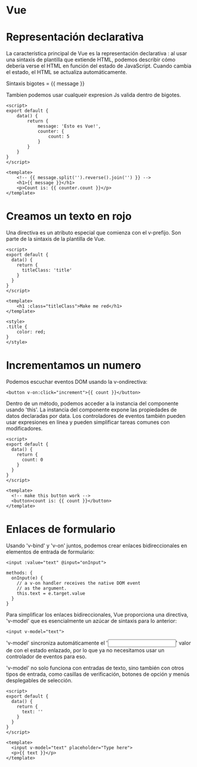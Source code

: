 # Vue 

# Representación declarativa

La característica principal de Vue es la representación declarativa : al usar una sintaxis de plantilla que extiende HTML, podemos describir cómo debería verse el HTML en función del estado de JavaScript. Cuando cambia el estado, el HTML se actualiza automáticamente.

Sintaxis bigotes = {{ message }}

Tambien podemos usar cualqueir expresion Js valida dentro de bigotes.
~~~
<script>
export default {
    data() {
        return {
            message: 'Esto es Vue!',
            counter: {
                count: 5
            }
        }
    }
}
</script>

<template>
    <!-- {{ message.split('').reverse().join('') }} -->
    <h1>{{ message }}</h1>
    <p>Count is: {{ counter.count }}</p>
</template>
~~~

# Creamos un texto en rojo 

Una directiva es un atributo especial que comienza con el v-prefijo. Son parte de la sintaxis de la plantilla de Vue.
~~~
<script>
export default {
  data() {
    return {
      titleClass: 'title'
    }
  }
}
</script>

<template>
    <h1 :class="titleClass">Make me red</h1>
</template>

<style>
.title {
    color: red;
}
</style>
~~~

# Incrementamos un numero

Podemos escuchar eventos DOM usando la v-ondirectiva:
~~~
<button v-on:click="increment">{{ count }}</button>
~~~
Dentro de un método, podemos acceder a la instancia del componente usando 'this'. La instancia del componente expone las propiedades de datos declaradas por data.
Los controladores de eventos también pueden usar expresiones en línea y pueden simplificar tareas comunes con modificadores.
~~~
<script>
export default {
  data() {
    return {
      count: 0
    }
  }
}
</script>

<template>
  <!-- make this button work -->
  <button>count is: {{ count }}</button>
</template>
~~~

# Enlaces de formulario

Usando 'v-bind' y 'v-on' juntos, podemos crear enlaces bidireccionales en elementos de entrada de formulario:
~~~
<input :value="text" @input="onInput">
~~~
~~~
methods: {
  onInput(e) {
    // a v-on handler receives the native DOM event
    // as the argument.
    this.text = e.target.value
  }
}
~~~
Para simplificar los enlaces bidireccionales, Vue proporciona una directiva, 'v-model' que es esencialmente un azúcar de sintaxis para lo anterior:
~~~
<input v-model="text">
~~~
'v-model' sincroniza automáticamente el '<input>' valor de con el estado enlazado, por lo que ya no necesitamos usar un controlador de eventos para eso.

'v-model' no solo funciona con entradas de texto, sino también con otros tipos de entrada, como casillas de verificación, botones de opción y menús desplegables de selección. 
~~~
<script>
export default {
  data() {
    return {
      text: ''
    }
  }
}
</script>

<template>
  <input v-model="text" placeholder="Type here">
  <p>{{ text }}</p>
</template>
~~~